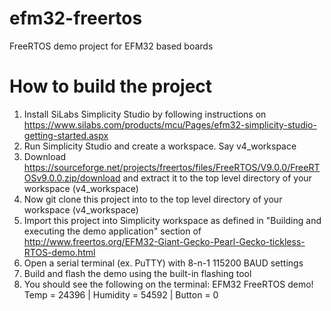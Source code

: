 # efm32-freertos
FreeRTOS demo project for EFM32 based boards

# How to build the project
1. Install SiLabs Simplicity Studio by following instructions on https://www.silabs.com/products/mcu/Pages/efm32-simplicity-studio-getting-started.aspx
2. Run Simplicity Studio and create a workspace. Say v4_workspace
3. Download https://sourceforge.net/projects/freertos/files/FreeRTOS/V9.0.0/FreeRTOSv9.0.0.zip/download and extract it to the top level directory of your workspace (v4_workspace)
4. Now git clone this project into to the top level directory of your workspace (v4_workspace)
5. Import this project into Simplicity workspace as defined in "Building and executing the demo application" section of http://www.freertos.org/EFM32-Giant-Gecko-Pearl-Gecko-tickless-RTOS-demo.html
6. Open a serial terminal (ex. PuTTY) with 8-n-1 115200 BAUD settings
6. Build and flash the demo using the built-in flashing tool
7. You should see the following on the terminal:
EFM32 FreeRTOS demo!
Temp = 24396 | Humidity = 54592 | Button = 0



